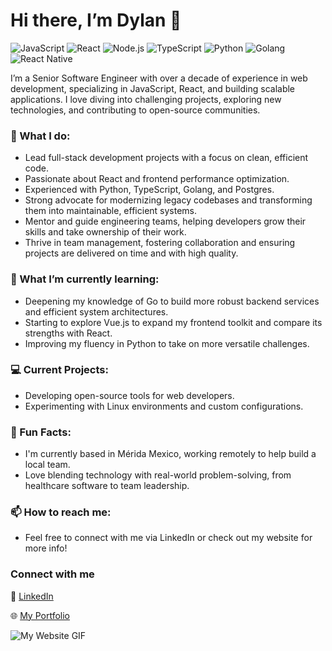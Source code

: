 # Hi there, I’m Dylan 👋
![JavaScript](https://img.shields.io/badge/JavaScript-F7DF1E?style=flat&logo=javascript&logoColor=black)
![React](https://img.shields.io/badge/React-20232A?style=flat&logo=react&logoColor=61DAFB)
![Node.js](https://img.shields.io/badge/Node.js-43853D?style=flat&logo=node-dot-js&logoColor=white)
![TypeScript](https://img.shields.io/badge/TypeScript-007ACC?style=flat&logo=typescript&logoColor=white)
![Python](https://img.shields.io/badge/Python-3776AB?style=flat&logo=python&logoColor=white)
![Golang](https://img.shields.io/badge/Go-00ADD8?style=flat&logo=go&logoColor=white)
![React Native](https://img.shields.io/badge/React_Native-20232A?style=flat&logo=react&logoColor=61DAFB)

I’m a Senior Software Engineer with over a decade of experience in web development, specializing in JavaScript, React, and building scalable applications. I love diving into challenging projects, exploring new technologies, and contributing to open-source communities.

### 🔧 What I do:

-	Lead full-stack development projects with a focus on clean, efficient code.
- Passionate about React and frontend performance optimization.
- Experienced with Python, TypeScript, Golang, and Postgres.
- Strong advocate for modernizing legacy codebases and transforming them into maintainable, efficient systems.
- Mentor and guide engineering teams, helping developers grow their skills and take ownership of their work.
- Thrive in team management, fostering collaboration and ensuring projects are delivered on time and with high quality.

### 🌱 What I’m currently learning:

- Deepening my knowledge of Go to build more robust backend services and efficient system architectures.
- Starting to explore Vue.js to expand my frontend toolkit and compare its strengths with React.
- Improving my fluency in Python to take on more versatile challenges.

### 💻 Current Projects:

- Developing open-source tools for web developers.
- Experimenting with Linux environments and custom configurations.

### 🎯 Fun Facts:

- I'm currently based in Mérida Mexico, working remotely to help build a local team.
- Love blending technology with real-world problem-solving, from healthcare software to team leadership.

### 📫 How to reach me:

- Feel free to connect with me via LinkedIn or check out my website for more info!


### Connect with me
🌟 [LinkedIn](https://www.linkedin.com/in/dylan-h-012044bb/)

🌐 [My Portfolio](https://dylan-hepworth.github.io/)

![My Website GIF](https://i.giphy.com/media/v1.Y2lkPTc5MGI3NjExcm41a2EzMzBoZ2NzNDI2NzQ3ZGI2bzcyaWxraG1jbjhnOXZ6MnE4bCZlcD12MV9pbnRlcm5hbF9naWZfYnlfaWQmY3Q9Zw/12OFWcTm1ikxe8VwD1/giphy-downsized-large.gif)


